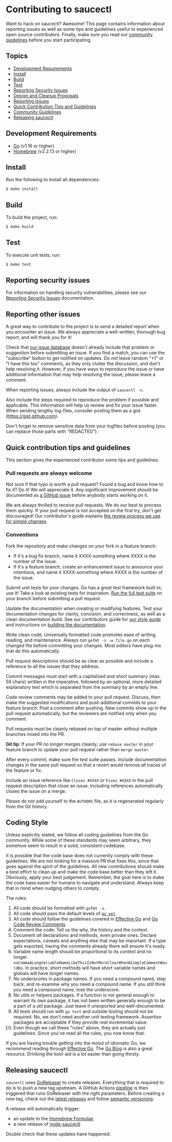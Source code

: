 # Contributing to saucectl

Want to hack on saucectl? Awesome! This page contains information about reporting issues as well as some tips and guidelines useful to experienced open source contributors. Finally, make sure you read our [community guidelines](#docker-community-guidelines) before you start participating.

## Topics

* [Development Requirements](#development-requirements)
* [Install](#install)
* [Build](#build)
* [Test](#test)
* [Reporting Security Issues](#reporting-security-issues)
* [Design and Cleanup Proposals](#design-and-cleanup-proposals)
* [Reporting Issues](#reporting-other-issues)
* [Quick Contribution Tips and Guidelines](#quick-contribution-tips-and-guidelines)
* [Community Guidelines](#docker-community-guidelines)
* [Releasing saucectl](#releasing-saucectl)

## Development Requirements

- [Go](https://golang.org/) (v1.16 or higher)
- [Homebrew](https://brew.sh/) (v2.2.13 or higher)

## Install

Run the following to install all dependencies:

```sh
$ make install
```

## Build

To build the project, run:

```sh
$ make build
```

## Test

To execute unit tests, run:

```sh
$ make test
```

## Reporting security issues

For information on handling security vulnerabilities, please see our [Reporting Security Issues](/SECURITY.md) documentation.

## Reporting other issues

A great way to contribute to the project is to send a detailed report when you encounter an issue. We always appreciate a well-written, thorough bug report, and will thank you for it!

Check that [our issue database](https://github.com/saucelabs/saucectl/issues) doesn't already include that problem or suggestion before submitting an issue. If you find a match, you can use the "subscribe" button to get notified on updates. Do *not* leave random "+1" or "I have this too" comments, as they only clutter the discussion, and don't help resolving it. However, if you have ways to reproduce the issue or have additional information that may help resolving the issue, please leave a comment.

When reporting issues, always include the output of `saucectl -v`.

Also include the steps required to reproduce the problem if possible and applicable. This information will help us review and fix your issue faster. When sending lengthy log-files, consider posting them as a gist (https://gist.github.com).

Don't forget to remove sensitive data from your logfiles before posting (you can replace those parts with "REDACTED").

## Quick contribution tips and guidelines

This section gives the experienced contributor some tips and guidelines.

### Pull requests are always welcome

Not sure if that typo is worth a pull request? Found a bug and know how to fix it? Do it! We will appreciate it. Any significant improvement should be documented as [a GitHub issue](https://github.com/docker/cli/issues) before anybody starts working on it.

We are always thrilled to receive pull requests. We do our best to process them quickly. If your pull request is not accepted on the first try, don't get discouraged! Our contributor's guide explains [the review process we use for simple changes](https://docs.docker.com/opensource/workflow/make-a-contribution/).

### Conventions

Fork the repository and make changes on your fork in a feature branch:

- If it's a bug fix branch, name it XXXX-something where XXXX is the number of the issue. 
- If it's a feature branch, create an enhancement issue to announce your intentions, and name it XXXX-something where XXXX is the number of the issue.

Submit unit tests for your changes. Go has a great test framework built in; use it! Take a look at existing tests for inspiration. [Run the full test suite](README.md) on your branch before submitting a pull request.

Update the documentation when creating or modifying features. Test your documentation changes for clarity, concision, and correctness, as well as a clean documentation build. See our contributors guide for [our style guide](https://docs.docker.com/opensource/doc-style) and instructions on [building the documentation](https://docs.docker.com/opensource/project/test-and-docs/#build-and-test-the-documentation).

Write clean code. Universally formatted code promotes ease of writing, reading, and maintenance. Always run `gofmt -s -w file.go` on each changed file before committing your changes. Most editors have plug-ins that do this automatically.

Pull request descriptions should be as clear as possible and include a reference to all the issues that they address.

Commit messages must start with a capitalized and short summary (max. 50 chars) written in the imperative, followed by an optional, more detailed explanatory text which is separated from the summary by an empty line.

Code review comments may be added to your pull request. Discuss, then make the suggested modifications and push additional commits to your feature branch. Post a comment after pushing. New commits show up in the pull request automatically, but the reviewers are notified only when you comment.

Pull requests must be cleanly rebased on top of master without multiple branches mixed into the PR.

**Git tip**: If your PR no longer merges cleanly, use `rebase master` in your feature branch to update your pull request rather than `merge master`.

After every commit, make sure the test suite passes. Include documentation changes in the same pull request so that a revert would remove all traces of the feature or fix.

Include an issue reference like `Closes #XXXX` or `Fixes #XXXX` in the pull request description that close an issue. Including references automatically closes the issue on a merge.

Please do not add yourself to the `AUTHORS` file, as it is regenerated regularly from the Git history.

## Coding Style

Unless explicitly stated, we follow all coding guidelines from the Go community. While some of these standards may seem arbitrary, they somehow seem to result in a solid, consistent codebase.

It is possible that the code base does not currently comply with these guidelines. We are not looking for a massive PR that fixes this, since that goes against the spirit of the guidelines. All new contributions should make a best effort to clean up and make the code base better than they left it. Obviously, apply your best judgement. Remember, the goal here is to make the code base easier for humans to navigate and understand. Always keep that in mind when nudging others to comply.

The rules:

1. All code should be formatted with `gofmt -s`.
2. All code should pass the default levels of [`go vet`](https://pkg.go.dev/cmd/vet).
3. All code should follow the guidelines covered in [Effective Go](http://golang.org/doc/effective_go.html) and [Go Code Review Comments](https://github.com/golang/go/wiki/CodeReviewComments).
4. Comment the code. Tell us the why, the history and the context.
5. Document _all_ declarations and methods, even private ones. Declare expectations, caveats and anything else that may be important. If a type gets exported, having the comments already there will ensure it's ready.
6. Variable name length should be proportional to its context and no longer. `noCommaALongVariableNameLikeThisIsNotMoreClearWhenASimpleCommentWouldDo`. In practice, short methods will have short variable names and globals will have longer names.
7. No underscores in package names. If you need a compound name, step back, and re-examine why you need a compound name. If you still think you need a compound name, lose the underscore.
8. No utils or helpers packages. If a function is not general enough to warrant its own package, it has not been written generally enough to be a part of a util package. Just leave it unexported and well-documented.
9. All tests should run with `go test` and outside tooling should not be required. No, we don't need another unit testing framework. Assertion packages are acceptable if they provide _real_ incremental value.
10. Even though we call these "rules" above, they are actually just guidelines. Since you've read all the rules, you now know that.

If you are having trouble getting into the mood of idiomatic Go, we recommend reading through [Effective Go](https://golang.org/doc/effective_go.html). The [Go Blog](https://blog.golang.org) is also a great resource. Drinking the kool-aid is a lot easier than going thirsty.

## Releasing saucectl

`saucectl` uses [GoReleaser](https://goreleaser.com/) to create releases. Everything that is required to do is to push a new tag upstream. A GitHub Actions [pipeline](https://github.com/saucelabs/saucectl-internal/actions?query=workflow%3A%22saucectl+release%22) is then triggered that runs GoReleaser with the right parameters. Before creating a new tag, check out the [latest releases](https://github.com/saucelabs/saucectl-internal/releases) and follow [semantic versioning](https://semver.org/).

A release will automatically trigger:
- an update to the [Homebrew Formulae](https://github.com/saucelabs/homebrew-saucectl)
- a new release of [node-saucectl](https://github.com/saucelabs/node-saucectl)

Double check that these updates have happened.